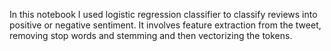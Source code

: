 In this notebook I used logistic regression classifier to classify reviews into positive or negative sentiment. It involves feature extraction from the tweet, removing stop words and stemming and then vectorizing the tokens.
